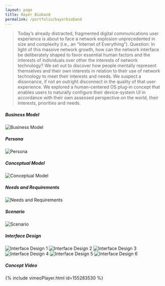 ```yaml
---
layout: page
title: Bayer Bioband
permalink: /portfolio/bayerbioband
---
```


> Today’s already distracted, fragmented digital communications user experience is about to face a network explosion unprecedented in size and complexity (i.e., an “Internet of Everything”). Question: In light of this massive network growth, how can the network interface be deliberately shaped to favor essential human factors and the interests of individuals over other the interests of network technology? We set out to discover how people mentally represent themselves and their own interests in relation to their use of network technology to meet their interests and needs. We suspect a dissonance, if not an outright disconnect in the quality of that user experience. We explored a human-centered OS plug-in concept that enables users to naturally configure their device-system UI in accordance with their own assessed perspective on the world, their interests, priorities and needs.

##### Business Model
![Business Model](https://cyrus-education.github.io/images/cnibm.png "Large example image")
##### Persona
![Persona](https://cyrus-education.github.io/images/cnip.png "Large example image")
##### Conceptual Model 
![Conceptual Model](https://cyrus-education.github.io/images/cnimm.png "Large example image")
##### Needs and Requirements
![Needs and Requirements](https://cyrus-education.github.io/images/cniun.png "Large example image")
##### Scenario
![Scenario](https://cyrus-education.github.io/images/cnis.png "Large example image")
##### Interface Design
![Interface Design 1](https://cyrus-education.github.io/images/cnii1.png "Large example image")
![Interface Design 2](https://cyrus-education.github.io/images/cnii2.png "Large example image")
![Interface Design 3](https://cyrus-education.github.io/images/cnii3.png "Large example image")
![Interface Design 4](https://cyrus-education.github.io/images/cnii4.png "Large example image")
![Interface Design 5](https://cyrus-education.github.io/images/cnii5.png "Large example image")
![Interface Design 6](https://cyrus-education.github.io/images/cnii6.png "Large example image")
##### Concept Video
{% include vimeoPlayer.html id=155283530 %}

